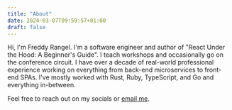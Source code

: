 ```yaml
---
title: "About"
date: 2024-03-07T09:59:57+01:00
draft: false
---
```


Hi, I'm Freddy Rangel. I'm a software engineer and author of "React Under the
Hood: A Beginner's Guide". I teach workshops and occasionally go on the
conference circuit. I have over a decade of real-world professional experience
working on everything from back-end microservices to front-end SPAs. I've mostly
worked with Rust, Ruby, TypeScript, and Go and everything in-between.

Feel free to reach out on my socials or [email me](mailto:frederick.rangel@gmail.com).
